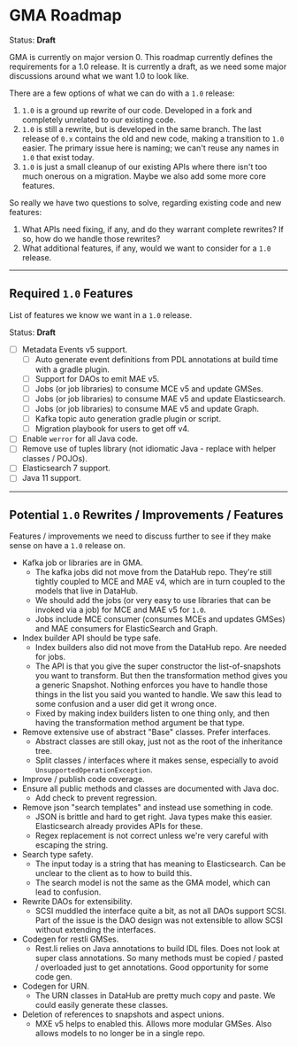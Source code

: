 # GMA Roadmap

Status: **Draft**

GMA is currently on major version 0. This roadmap currently defines the requirements for a 1.0 release. It is currently
a draft, as we need some major discussions around what we want 1.0 to look like.

There are a few options of what we can do with a `1.0` release:

1. `1.0` is a ground up rewrite of our code. Developed in a fork and completely unrelated to our existing code.
2. `1.0` is still a rewrite, but is developed in the same branch. The last release of `0.x` contains the old and new
   code, making a transition to `1.0` easier. The primary issue here is naming; we can't reuse any names in `1.0` that
   exist today.
3. `1.0` is just a small cleanup of our existing APIs where there isn't too much onerous on a migration. Maybe we also
   add some more core features.

So really we have two questions to solve, regarding existing code and new features:

1. What APIs need fixing, if any, and do they warrant complete rewrites? If so, how do we handle those rewrites?
2. What additional features, if any, would we want to consider for a `1.0` release.

---

## Required `1.0` Features

List of features we know we want in a `1.0` release.

Status: **Draft**

* [ ] Metadata Events v5 support.
    * [ ] Auto generate event definitions from PDL annotations at build time with a gradle plugin.
    * [ ] Support for DAOs to emit MAE v5.
    * [ ] Jobs (or job libraries) to consume MCE v5 and update GMSes.
    * [ ] Jobs (or job libraries) to consume MAE v5 and update Elasticsearch.
    * [ ] Jobs (or job libraries) to consume MAE v5 and update Graph.
    * [ ] Kafka topic auto generation gradle plugin or script.
    * [ ] Migration playbook for users to get off v4.
* [ ] Enable `werror` for all Java code.
* [ ] Remove use of tuples library (not idiomatic Java - replace with helper classes / POJOs).
* [ ] Elasticsearch 7 support.
* [ ] Java 11 support.

---

## Potential `1.0` Rewrites / Improvements / Features

Features / improvements we need to discuss further to see if they make sense on have a `1.0` release on.

* Kafka job or libraries are in GMA.
    * The kafka jobs did not move from the DataHub repo. They're still tightly coupled to MCE and MAE v4, which are in
    turn coupled to the models that live in DataHub.
    * We should add the jobs (or very easy to use libraries that can be invoked via a job) for MCE and MAE v5 for `1.0`.
    * Jobs include MCE consumer (consumes MCEs and updates GMSes) and MAE consumers for ElasticSearch and Graph.
* Index builder API should be type safe.
    * Index builders also did not move from the DataHub repo. Are needed for jobs.
    * The API is that you give the super constructor the list-of-snapshots you want to transform. But then
    the transformation method gives you a generic Snapshot. Nothing enforces you have to handle those things in the
    list you said you wanted to handle. We saw this lead to some confusion and a user did get it wrong once.
    * Fixed by making index builders listen to one thing only, and then having the transformation method argument be that
    type.
* Remove extensive use of abstract "Base" classes. Prefer interfaces.
    * Abstract classes are still okay, just not as the root of the inheritance tree.
    * Split classes / interfaces where it makes sense, especially to avoid `UnsupportedOperationException`.
* Improve / publish code coverage.
* Ensure all public methods and classes are documented with Java doc.
    * Add check to prevent regression.
* Remove json "search templates" and instead use something in code.
    * JSON is brittle and hard to get right. Java types make this easier. Elasticsearch already provides APIs for these.
    * Regex replacement is not correct unless we're very careful with escaping the string.
* Search type safety.
    * The input today is a string that has meaning to Elasticsearch. Can be unclear to the client as to how to build
    this.
    * The search model is not the same as the GMA model, which can lead to confusion.
* Rewrite DAOs for extensibility.
    * SCSI muddled the interface quite a bit, as not all DAOs support SCSI. Part of the issue is the DAO design was not
    extensible to allow SCSI without extending the interfaces.
* Codegen for restli GMSes.
    * Rest.li relies on Java annotations to build IDL files. Does not look at super class annotations. So many methods
    must be copied / pasted / overloaded just to get annotations. Good opportunity for some code gen.
* Codegen for URN.
    * The URN classes in DataHub are pretty much copy and paste. We could easily generate these classes.
* Deletion of references to snapshots and aspect unions.
    * MXE v5 helps to enabled this. Allows more modular GMSes. Also allows models to no longer be in a single repo.